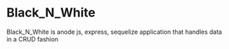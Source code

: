 # Black_N_White
Black_N_White is anode js, express, sequelize  application that handles data in a CRUD fashion
